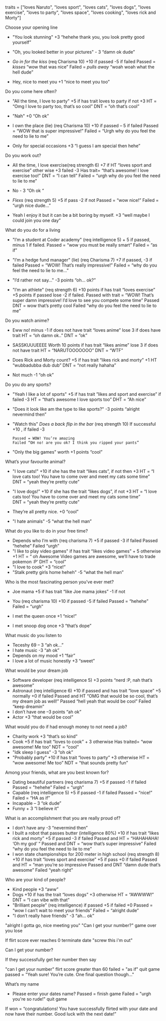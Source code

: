 traits = ["loves Naruto", "loves sport", "loves cats", "loves dogs", "loves exercise", "loves to party", "loves space", "loves cooking", "loves rick and Morty"]



Choose your opening line 
    
-   "You look stunning"     +3
        “hehehe thank you, you look pretty good yourself”

-   "Oh, you looked better in your pictures"    - 3
        “damn ok dude”

-   *Go in for the kiss* (req Charisma 10)      +10 if passed -5 if failed
        Passed = *kisses* “wow that was nice”
        Failed = *pulls away* “woah woah what the hell dude”

-   Hey, nice to meet you +1
        “nice to meet you too”



Do you come here often?

-	"All the time, I love to party"     +5 if has trait loves to party if not +3
        HT = “Omg I love to party too, that’s so cool”
        DNT = “oh that’s cool”

-	"Nah" +0
        “Oh ok” 

-	I own the place (lie) (req Charisma 10)     +10 if passed – 5 if failed 
        Passed = “WOW that is super impressive!”
        Failed = “Urgh why do you feel the need to lie to me”

-	Only for special occasions      +3 
        “I guess I am special then hehe”

Do you work out?

-	All the time, I love exercise(req strength 6)       +7 if HT “loves sport and exercise” other wise +3 failed -3
        Has trait= “that’s awesome! I love exercise too!”
        DNT = “I can tell”
        Failed = “urgh why do you feel the need to lie to me”

-	 No  - 3
        “Oh ok “

-	*Flexs* (req strength 5)   +5 if pass -2 if not 
        Passed = “wow nice!”
        Failed = “urgh nice dude…”

-	Yeah I enjoy it but it can be a bit boring by myself.  +3
        “well maybe I could join you one day”














What do you do for a living 
-	"I’m a student at Coder academy" (req intelligence 5)     + 5 if passed, minus 1 if failed.
        Passed = “wow you must be really smart”
        Failed = “as if”

-	"I’m a hedge fund manager" (lie) (req Charisma 7)  +7 if passed, -3 if failed 
        Passed = “WOW! That’s really impressive!”
        Failed = “why do you feel the need to lie to me…”

-	"I’d rather not say…"         -3 points
        “oh… ok?”

-	"I’m an athlete" (req strength 6)      +10 points if has trait “loves exercise” +5 points if passed lose -2 if failed. 
        Passed with trait = “WOW! That’s super damn impressive! I’d love to see you compete some time”
        Passed DNT = wow that’s pretty cool 
        Failed “why do you feel the need to lie to me”

Do you watch anime?

-	Eww no! minus -1 if does not have trait “loves anime” lose 3 if does have trait
        HT = “oh damn ok..”
        DNT = ”ok”

-	SASSKUUUEEEE Worth 10 points if has trait “likes anime” lose 3 if does not have trait
        HT = “NARUTOOOOOOO”
        DNT = “WTF”

-	Does Rick and Morty count? +5 if has trait “likes rick and morty” +1 
        HT “wubbadubba dub dub”
        DNT = “not really hahaha”

-	Not much -1 
        “oh ok”


Do you do any sports?

-	"Yeah I like a lot of sports" +5 if has trait ”likes and sport and exercise” if failed -3 
        HT = “that’s awesome I love sports too”
        DHT = “Ah nice”

-	"Does it look like am the type to like sports?" -3 points
        “alright nevermind then” 

-	"Watch this"  *Does a back flip in the bar* (req strength 10) If successful +10 , if failed -3 

        Passed = WOW! You’re amazing 
        Failed “OH no! are you ok? I think you ripped your pants”

-	"Only the big games" worth +1 points
        “cool”

What’s your favourite animal?

-	"I love cats!"      +10 if she has the trait “likes cats”, if not then +3 
HT = “I love cats too! You have to come over and meet my cats some time”\
DNT = “yeah they’re pretty cute”

-	"I love dogs!"      +10 if she has the trait “likes dogs”, if not +3
        HT = “I love cats too! You have to come over and meet my cats some time”\
        DNT = “yeah they’re pretty cute”

-	They’re all pretty nice. +0
        “cool”
-	"I hate animals" -5
        “what the hell man”

What do you like to do in your free time?
-	Depends who I’m with (req charisma 7) +5 if passed -3 if failed 
        Passed “hehehe”
        Failed “urgh”
-	"I like to play video games" if has trait “likes video games” + 5 otherwise +1
        HT = “ oh Awesome Video games are awesome, we’ll have to trade pokemon :P’
        DHT = “cool”
-	"I love to cook" +3
        “nice!”
-	"Stalk pretty girls home heheh" -5
        “what the hell man”

Who is the most fascinating person you've ever met?
-	Joe mama  +5 if has trait “like Joe mama jokes” -1 if not 

-	You (req charisma 10) +10 if passed -5 if failed 
        Passed = “hehehe”
        Failed = “urgh”
-	I met the queen once +1 
        “nice!”
-	I met snoop dog once +3 
        “that’s dope”

What music do you listen to 
-	Teceshy 69 – 3 
        “ah ok…”
-	I hate music -3 
        “ah ok”
-	Depends on my mood +1
        “fair”
-	I love a lot of music honestly +3 
        “sweet”

What would be your dream job 
-	Software developer (req intelligence 5) +3 points
        “nerd :P, nah that’s awesome”
-	Astronaut (req intelligence 6) +10 if passed and has trait “love space” +5 normally +0 if failed 
        Passed and HT “OMG that would be so cool, that’s my dream job as well!”
        Passed “hell yeah that would be cool”
        Failed “keep dreamin”
-	I don’t have one –3 points 
        “ah ok”
-	Actor +3
        “that would be cool”

What would you do if had enough money to not need a job?
-	Charity work +3 
        “that’s so kind”
-	Cook +5 if has trait “loves to cook” + 3 otherwise
        Has traited= “wow awesome! Me too”
        NDT = “cool”
-	"Idk sleep I guess" -3 
        “oh ok”
-	"Probably party" +10 if has trait “loves to party” +3 otherwise
HT = “wow awesome! Me too”
NDT = “that sounds pretty fun”


Among your friends, what are you best known for?
-	Dating beautiful partners (req charisma 7) +5 if passed -1 if failed 
        Passed = "hehehe" 
        Failed = “urgh”
-	Capable (req intelligence 5) +5 if passed -1 if failed
        Passed = “nice!”
        Failed = “HA as if”
-	Incapable – 3 
        “ok dude”
-	Funny + 3
        “I believe it”

What is an accomplishment that you are really proud of?
-	I don’t have any -3 
        “nevermind then”
-	I built a robot that passes butter (intelligence 80%) +10 if has trait “likes rick and morty” +5 if passed -3 if failed
        Passed and HT = “HAHAHAHA! ‘Oh my god’ “
        Passed and DNT = “wow that’s super impressive”
        Failed “why do you feel the need to lie to me”
-	I won state championships for 200 meter  in high school (req strength 8) +10 if has trait “loves sport and exercise” +5 if pass +0 if failed 
        Passed and HT = “man you’re so impressive 
        Passed and DNT “damn dude that’s awesome”
        Failed “yeah right"

Who are your kind of people?
-	Kind people +3 
        “aww”
-	Dogs +10 if has the trait “loves dogs” +3 otherwise
        HT = “AWWWW!”
        DNT = “I can vibe with that”
-	"Brilliant people" (req intelligence) if passed +5 if failed +0 
        Passed = “wow I can’t wait to meet your friends”
        Failed = “alright dude”
-	"I don’t really have friends" -3
        “ah… ok”

"alright I gotta go, nice meeting you"
 "Can I get your number?"
game over you lose 


If flirt score ever reaches 0 terminate date 
"screw this i'm out" 

Can I get your number?



If they successfully get her number then say

"can I get your number" flirt score greater than 60 
failed = "as if" quit game 
passed = "Yeah sure! You’re cute. One final question though…"

What’s my name 
-	Please enter your dates name? 
Passed = finish game 
Failed = "urgh you're so rude!" quit game 



If won = “congratulations! You have successfully flirted with your date and now have their number. Good luck with the next date!”
